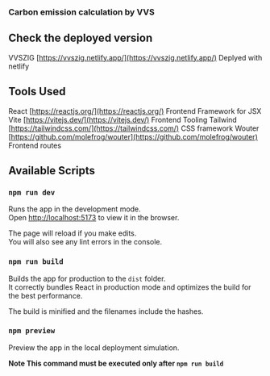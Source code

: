 ### Carbon emission calculation by VVS

## Check the deployed version

VVSZIG [https://vvszig.netlify.app/](https://vvszig.netlify.app/) Deplyed with netlify

## Tools Used

React [https://reactjs.org/](https://reactjs.org/) Frontend Framework for JSX
Vite [https://vitejs.dev/](https://vitejs.dev/) Frontend Tooling
Tailwind [https://tailwindcss.com/](https://tailwindcss.com/) CSS framework
Wouter [https://github.com/molefrog/wouter](https://github.com/molefrog/wouter) Frontend routes

## Available Scripts

### `npm run dev`

Runs the app in the development mode.<br />
Open [http://localhost:5173](http://localhost:5173) to view it in the browser.

The page will reload if you make edits.<br />
You will also see any lint errors in the console.

### `npm run build`

Builds the app for production to the `dist` folder.<br />
It correctly bundles React in production mode and optimizes the build for the best performance.

The build is minified and the filenames include the hashes.<br />

### `npm preview`

Preview the app in the local deployment simulation.

**Note This command must be executed only after `npm run build`**
